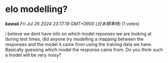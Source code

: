 # elo modelling?

**kawaii** *Fri Jul 26 2024 23:17:19 GMT+0900 (日本標準時)* (1 votes)

i believe we dont have info on which model reponses we are looking at during test times, did anyone try modelling a mapping between the responses and the model it came from using the training data we have. Basically guessing which model the response came from. Do you think such a model will be very noisy? 



